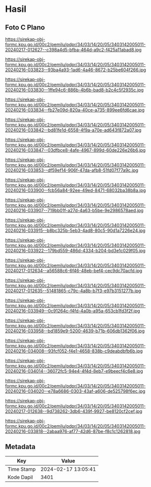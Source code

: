 # Hasil

## Foto C Plano

https://sirekap-obj-formc.kpu.go.id/00c2/pemilu/pdpr/34/03/14/20/05/3403142005011-20240217-012627--c398a4d5-bfba-464d-a9c2-f425a11abad8.jpg

https://sirekap-obj-formc.kpu.go.id/00c2/pemilu/pdpr/34/03/14/20/05/3403142005011-20240216-033823--93ba4a93-1ad6-4a46-8672-b25be604f266.jpg

https://sirekap-obj-formc.kpu.go.id/00c2/pemilu/pdpr/34/03/14/20/05/3403142005011-20240216-033830--1ffe94c6-886b-4b6b-bad8-b2c4c5f2935c.jpg

https://sirekap-obj-formc.kpu.go.id/00c2/pemilu/pdpr/34/03/14/20/05/3403142005011-20240216-033834--fb27e09d-820a-40ce-a735-899ee6fd6cae.jpg

https://sirekap-obj-formc.kpu.go.id/00c2/pemilu/pdpr/34/03/14/20/05/3403142005011-20240216-033842--bd81fe1d-6558-4f9a-a70e-ad643f872a07.jpg

https://sirekap-obj-formc.kpu.go.id/00c2/pemilu/pdpr/34/03/14/20/05/3403142005011-20240216-033847--03dfbce8-4afe-4967-899d-60de226e26b6.jpg

https://sirekap-obj-formc.kpu.go.id/00c2/pemilu/pdpr/34/03/14/20/05/3403142005011-20240216-033853--df59ef14-906f-47da-afb8-51fd07f77a9c.jpg

https://sirekap-obj-formc.kpu.go.id/00c2/pemilu/pdpr/34/03/14/20/05/3403142005011-20240216-033900--fcb56a84-92ee-49ed-8471-68032ba38b8a.jpg

https://sirekap-obj-formc.kpu.go.id/00c2/pemilu/pdpr/34/03/14/20/05/3403142005011-20240216-033907--719bb01f-a27d-4a63-b5be-9e2986578aed.jpg

https://sirekap-obj-formc.kpu.go.id/00c2/pemilu/pdpr/34/03/14/20/05/3403142005011-20240216-033915--b8bc325b-5eb3-4ad8-80c5-90d1a7226e24.jpg

https://sirekap-obj-formc.kpu.go.id/00c2/pemilu/pdpr/34/03/14/20/05/3403142005011-20240216-033922--179bd559-486d-4334-b204-bd3e1c029f05.jpg

https://sirekap-obj-formc.kpu.go.id/00c2/pemilu/pdpr/34/03/14/20/05/3403142005011-20240217-012634--a56588c6-6f46-48eb-bef4-cec9dc70acfd.jpg

https://sirekap-obj-formc.kpu.go.id/00c2/pemilu/pdpr/34/03/14/20/05/3403142005011-20240217-012635--51481865-c79c-4a8b-b7f3-e97b3151277b.jpg

https://sirekap-obj-formc.kpu.go.id/00c2/pemilu/pdpr/34/03/14/20/05/3403142005011-20240216-033949--0c91264c-f4fd-4a0b-a95a-653cb1fd3f2f.jpg

https://sirekap-obj-formc.kpu.go.id/00c2/pemilu/pdpr/34/03/14/20/05/3403142005011-20240216-033958--bd1859e9-5200-4639-b71b-606db1362f06.jpg

https://sirekap-obj-formc.kpu.go.id/00c2/pemilu/pdpr/34/03/14/20/05/3403142005011-20240216-034008--93fcf052-f4e1-4658-838b-c9deabdbfb6b.jpg

https://sirekap-obj-formc.kpu.go.id/00c2/pemilu/pdpr/34/03/14/20/05/3403142005011-20240216-034014--36072fc5-94e4-4f4d-8eb7-e9beecf4c6e8.jpg

https://sirekap-obj-formc.kpu.go.id/00c2/pemilu/pdpr/34/03/14/20/05/3403142005011-20240216-034020--e78a6686-0303-43af-a606-de525798f6ec.jpg

https://sirekap-obj-formc.kpu.go.id/00c2/pemilu/pdpr/34/03/14/20/05/3403142005011-20240217-012638--9d738262-3db6-439f-9927-be8120cf2cef.jpg

https://sirekap-obj-formc.kpu.go.id/00c2/pemilu/pdpr/34/03/14/20/05/3403142005011-20240216-033818--2abaa976-af77-42d6-87be-f8c1c1262818.jpg


## Metadata

| Key        | Value               |
| ---------- | ------------------- |
| Time Stamp | 2024-02-17 13:05:41 |
| Kode Dapil | 3401                |



